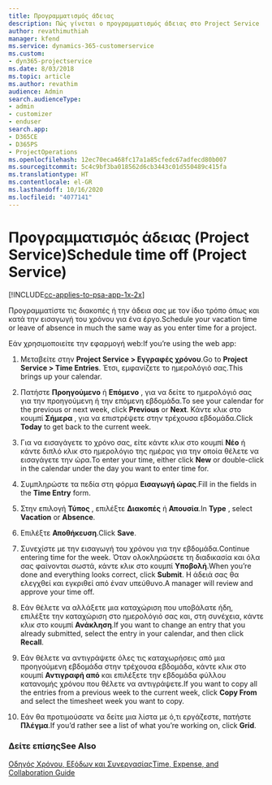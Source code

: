 ```yaml
---
title: Προγραμματισμός άδειας
description: Πώς γίνεται ο προγραμματισμός άδειας στο Project Service
author: revathimuthiah
manager: kfend
ms.service: dynamics-365-customerservice
ms.custom:
- dyn365-projectservice
ms.date: 8/03/2018
ms.topic: article
ms.author: revathim
audience: Admin
search.audienceType:
- admin
- customizer
- enduser
search.app:
- D365CE
- D365PS
- ProjectOperations
ms.openlocfilehash: 12ec70eca468fc17a1a85cfedc67adfecd80b007
ms.sourcegitcommit: 5c4c9bf3ba018562d6cb3443c01d550489c415fa
ms.translationtype: HT
ms.contentlocale: el-GR
ms.lasthandoff: 10/16/2020
ms.locfileid: "4077141"
---
```

# <a name="schedule-time-off-project-service"></a><span data-ttu-id="e5ceb-103">Προγραμματισμός άδειας (Project Service)</span><span class="sxs-lookup"><span data-stu-id="e5ceb-103">Schedule time off (Project Service)</span></span>

[!INCLUDE[cc-applies-to-psa-app-1x-2x](../includes/cc-applies-to-psa-app-1x-2x.md)]

<span data-ttu-id="e5ceb-104">Προγραμματίστε τις διακοπές ή την άδεια σας με τον ίδιο τρόπο όπως και κατά την εισαγωγή του χρόνου για ένα έργο.</span><span class="sxs-lookup"><span data-stu-id="e5ceb-104">Schedule your vacation time or leave of absence in much the same way as you enter time for a project.</span></span>  
  
 <span data-ttu-id="e5ceb-105">Εάν χρησιμοποιείτε την εφαρμογή web:</span><span class="sxs-lookup"><span data-stu-id="e5ceb-105">If you’re using the web app:</span></span>  
  
1.  <span data-ttu-id="e5ceb-106">Μεταβείτε στην **Project Service > Εγγραφές χρόνου**.</span><span class="sxs-lookup"><span data-stu-id="e5ceb-106">Go to **Project Service > Time Entries**.</span></span> <span data-ttu-id="e5ceb-107">Έτσι, εμφανίζετε το ημερολόγιό σας.</span><span class="sxs-lookup"><span data-stu-id="e5ceb-107">This brings up your calendar.</span></span>  
  
2.  <span data-ttu-id="e5ceb-108">Πατήστε **Προηγούμενο** ή **Επόμενο** , για να δείτε το ημερολόγιό σας για την προηγούμενη ή την επόμενη εβδομάδα.</span><span class="sxs-lookup"><span data-stu-id="e5ceb-108">To see your calendar for the previous or next week, click **Previous** or **Next**.</span></span> <span data-ttu-id="e5ceb-109">Κάντε κλικ στο κουμπί **Σήμερα** , για να επιστρέψετε στην τρέχουσα εβδομάδα.</span><span class="sxs-lookup"><span data-stu-id="e5ceb-109">Click **Today** to get back to the current week.</span></span>  
  
3.  <span data-ttu-id="e5ceb-110">Για να εισαγάγετε το χρόνο σας, είτε κάντε κλικ στο κουμπί **Νέο** ή κάντε διπλό κλικ στο ημερολόγιο της ημέρας για την οποία θέλετε να εισαγάγετε την ώρα.</span><span class="sxs-lookup"><span data-stu-id="e5ceb-110">To enter your time, either click **New** or double-click in the calendar under the day you want to enter time for.</span></span>  
  
4.  <span data-ttu-id="e5ceb-111">Συμπληρώστε τα πεδία στη φόρμα **Εισαγωγή ώρας**.</span><span class="sxs-lookup"><span data-stu-id="e5ceb-111">Fill in the fields in the **Time Entry** form.</span></span>  
  
5.  <span data-ttu-id="e5ceb-112">Στην επιλογή **Τύπος** , επιλέξτε **Διακοπές** ή **Απουσία**.</span><span class="sxs-lookup"><span data-stu-id="e5ceb-112">In **Type** , select **Vacation** or **Absence**.</span></span>  
  
6.  <span data-ttu-id="e5ceb-113">Επιλέξτε **Αποθήκευση**.</span><span class="sxs-lookup"><span data-stu-id="e5ceb-113">Click **Save**.</span></span>  
  
7.  <span data-ttu-id="e5ceb-114">Συνεχίστε με την εισαγωγή του χρόνου για την εβδομάδα.</span><span class="sxs-lookup"><span data-stu-id="e5ceb-114">Continue entering time for the week.</span></span> <span data-ttu-id="e5ceb-115">Όταν ολοκληρώσετε τη διαδικασία και όλα σας φαίνονται σωστά, κάντε κλικ στο κουμπί **Υποβολή**.</span><span class="sxs-lookup"><span data-stu-id="e5ceb-115">When you’re done and everything looks correct, click **Submit**.</span></span> <span data-ttu-id="e5ceb-116">Η άδειά σας θα ελεγχθεί και εγκριθεί από έναν υπεύθυνο.</span><span class="sxs-lookup"><span data-stu-id="e5ceb-116">A manager will review and approve your time off.</span></span>  
  
8.  <span data-ttu-id="e5ceb-117">Εάν θέλετε να αλλάξετε μια καταχώριση που υποβάλατε ήδη, επιλέξτε την καταχώριση στο ημερολόγιό σας και, στη συνέχεια, κάντε κλικ στο κουμπί **Ανάκληση**.</span><span class="sxs-lookup"><span data-stu-id="e5ceb-117">If you want to change an entry that you already submitted, select the entry in your calendar, and then click **Recall**.</span></span>  
  
9. <span data-ttu-id="e5ceb-118">Εάν θέλετε να αντιγράψετε όλες τις καταχωρήσεις από μια προηγούμενη εβδομάδα στην τρέχουσα εβδομάδα, κάντε κλικ στο κουμπί **Αντιγραφή από** και επιλέξετε την εβδομάδα φύλλου κατανομής χρόνου που θέλετε να αντιγράψετε.</span><span class="sxs-lookup"><span data-stu-id="e5ceb-118">If you want to copy all the entries from a previous week to the current week, click **Copy From** and select the timesheet week you want to copy.</span></span>  
  
10. <span data-ttu-id="e5ceb-119">Εάν θα προτιμούσατε να δείτε μια λίστα με ό,τι εργάζεστε, πατήστε **Πλέγμα**.</span><span class="sxs-lookup"><span data-stu-id="e5ceb-119">If you’d rather see a list of what you’re working on, click **Grid**.</span></span>  
  
### <a name="see-also"></a><span data-ttu-id="e5ceb-120">Δείτε επίσης</span><span class="sxs-lookup"><span data-stu-id="e5ceb-120">See Also</span></span>  
 [<span data-ttu-id="e5ceb-121">Οδηγός Χρόνου, Εξόδων και Συνεργασίας</span><span class="sxs-lookup"><span data-stu-id="e5ceb-121">Time, Expense, and Collaboration Guide</span></span>](../psa/time-expense-collaboration-guide.md)
